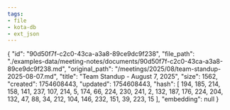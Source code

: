 ```yaml
---
tags:
- file
- kota-db
- ext_json
---
```

{
  "id": "90d50f7f-c2c0-43ca-a3a8-89ce9dc9f238",
  "file_path": "./examples-data/meeting-notes/documents/90d50f7f-c2c0-43ca-a3a8-89ce9dc9f238.md",
  "original_path": "/meetings/2025/08/team-standup-2025-08-07.md",
  "title": "Team Standup - August 7, 2025",
  "size": 1562,
  "created": 1754608443,
  "updated": 1754608443,
  "hash": [
    194,
    185,
    214,
    158,
    141,
    237,
    107,
    214,
    5,
    174,
    66,
    224,
    230,
    241,
    2,
    132,
    187,
    176,
    224,
    204,
    132,
    47,
    88,
    34,
    212,
    104,
    146,
    232,
    151,
    39,
    223,
    15
  ],
  "embedding": null
}